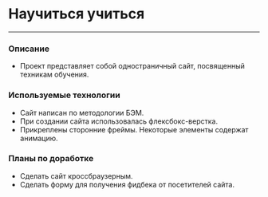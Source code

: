 # Научиться учиться
------
### Описание
* Проект представляет собой одностраничный сайт, посвященный техникам обучения.
### Используемые технологии
* Сайт написан по методологии БЭМ.
* При создании сайта использовалась флексбокс-верстка.
* Прикреплены сторонние фреймы. Некоторые элементы содержат анимацию.
### Планы по доработке
* Сделать сайт кроссбраузерным.
* Сделать форму для получения фидбека от посетителей сайта.